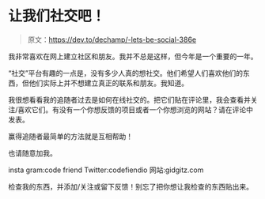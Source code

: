 # 让我们社交吧！

> 原文：<https://dev.to/dechamp/-lets-be-social-386e>

我非常喜欢在网上建立社区和朋友。我并不总是这样，但今年是一个重要的一年。

“社交”平台有趣的一点是，没有多少人真的想社交。他们希望人们喜欢他们的东西，但他们实际上并不想建立真正的联系和朋友。我知道。

我很想看看我的追随者过去是如何在线社交的。把它们贴在评论里，我会查看并关注/喜欢它们。有没有一个你想反馈的项目或者一个你想浏览的网站？请在评论中发表。

赢得追随者最简单的方法就是互相帮助！

也请随意加我。

insta gram:code friend
Twitter:codefiendio
网站:gidgitz.com

检查我的东西，并添加/关注或留下反馈！别忘了把你想让我检查的东西贴出来。